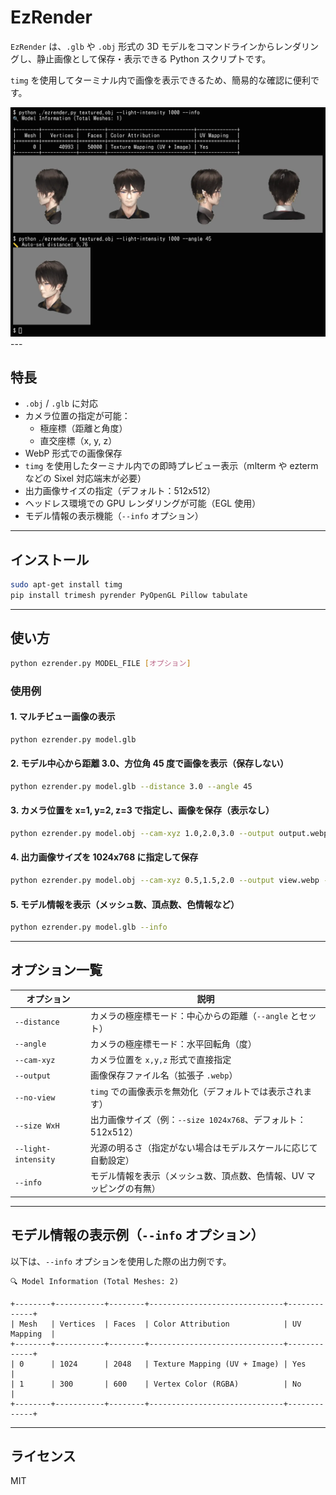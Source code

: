 
# EzRender

`EzRender` は、`.glb` や `.obj` 形式の 3D モデルをコマンドラインからレンダリングし、静止画像として保存・表示できる Python スクリプトです。

`timg` を使用してターミナル内で画像を表示できるため、簡易的な確認に便利です。

<img src="image/screenshot.webp" alt="ss" width="600">
---

## 特長

- `.obj` / `.glb` に対応
- カメラ位置の指定が可能：
  - 極座標（距離と角度）
  - 直交座標（x, y, z）
- WebP 形式での画像保存
- `timg` を使用したターミナル内での即時プレビュー表示（mlterm や ezterm などの Sixel 対応端末が必要）
- 出力画像サイズの指定（デフォルト：512x512）
- ヘッドレス環境での GPU レンダリングが可能（EGL 使用）
- モデル情報の表示機能（`--info` オプション）

---

## インストール

```bash
sudo apt-get install timg
pip install trimesh pyrender PyOpenGL Pillow tabulate
```

---

## 使い方

```bash
python ezrender.py MODEL_FILE [オプション]
```

### 使用例

#### 1. マルチビュー画像の表示

```bash
python ezrender.py model.glb
```

#### 2. モデル中心から距離 3.0、方位角 45 度で画像を表示（保存しない）

```bash
python ezrender.py model.glb --distance 3.0 --angle 45
```

#### 3. カメラ位置を x=1, y=2, z=3 で指定し、画像を保存（表示なし）

```bash
python ezrender.py model.obj --cam-xyz 1.0,2.0,3.0 --output output.webp --no-view
```

#### 4. 出力画像サイズを 1024x768 に指定して保存

```bash
python ezrender.py model.obj --cam-xyz 0.5,1.5,2.0 --output view.webp --size 1024x768
```

#### 5. モデル情報を表示（メッシュ数、頂点数、色情報など）

```bash
python ezrender.py model.glb --info
```

---

## オプション一覧

| オプション             | 説明                                                                 |
|------------------------|----------------------------------------------------------------------|
| `--distance`           | カメラの極座標モード：中心からの距離（`--angle` とセット）          |
| `--angle`              | カメラの極座標モード：水平回転角（度）                              |
| `--cam-xyz`            | カメラ位置を `x,y,z` 形式で直接指定                                 |
| `--output`             | 画像保存ファイル名（拡張子 `.webp`）                                |
| `--no-view`            | `timg` での画像表示を無効化（デフォルトでは表示されます）            |
| `--size WxH`           | 出力画像サイズ（例：`--size 1024x768`、デフォルト：512x512）         |
| `--light-intensity`    | 光源の明るさ（指定がない場合はモデルスケールに応じて自動設定）       |
| `--info`               | モデル情報を表示（メッシュ数、頂点数、色情報、UV マッピングの有無）  |

---

## モデル情報の表示例（`--info` オプション）

以下は、`--info` オプションを使用した際の出力例です。

```
🔍 Model Information (Total Meshes: 2)

+--------+-----------+--------+------------------------------+-------------+
| Mesh   | Vertices  | Faces  | Color Attribution            | UV Mapping  |
+--------+-----------+--------+------------------------------+-------------+
| 0      | 1024      | 2048   | Texture Mapping (UV + Image) | Yes         |
| 1      | 300       | 600    | Vertex Color (RGBA)          | No          |
+--------+-----------+--------+------------------------------+-------------+
```

---

## ライセンス

MIT
